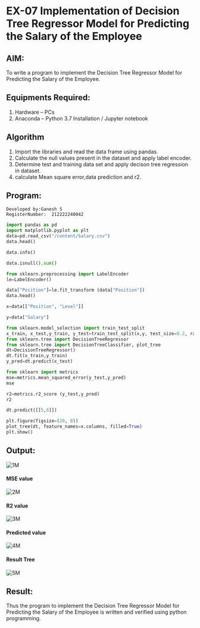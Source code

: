 # EX-07 Implementation of Decision Tree Regressor Model for Predicting the Salary of the Employee

## AIM:
To write a program to implement the Decision Tree Regressor Model for Predicting the Salary of the Employee.

## Equipments Required:
1. Hardware – PCs
2. Anaconda – Python 3.7 Installation / Jupyter notebook


## Algorithm
1. Import the libraries and read the data frame using pandas.
2. Calculate the null values present in the dataset and apply label encoder.
3. Determine test and training data set and apply decison tree regression in dataset.
4. calculate Mean square error,data prediction and r2.  

## Program:
```
Developed by:Ganesh S
RegisterNumber:  212222240042
```
```py
import pandas as pd
import matplotlib.pyplot as plt
data=pd.read_csv("/content/Salary.csv")
data.head()

data.info()

data.isnull().sum()

from sklearn.preprocessing import LabelEncoder
le=LabelEncoder()

data["Position"]=le.fit_transform (data["Position"])
data.head()

x=data[["Position", "Level"]]

y=data["Salary"]

from sklearn.model_selection import train_test_split
x_train, x_test,y_train, y_test=train_test_split(x,y, test_size=0.2, random_state=2)
from sklearn.tree import DecisionTreeRegressor
from sklearn.tree import DecisionTreeClassifier, plot_tree
dt=DecisionTreeRegressor()
dt.fit(x_train,y_train)
y_pred=dt.predict(x_test)

from sklearn import metrics
mse=metrics.mean_squared_error(y_test,y_pred)
mse

r2=metrics.r2_score (y_test,y_pred)
r2

dt.predict([[5,6]])

plt.figure(figsize=(20, 8))
plot_tree(dt, feature_names=x.columns, filled=True)
plt.show()

```
## Output:
![1M](https://github.com/deepikasrinivasans/Implementation-of-Decision-Tree-Regressor-Model-for-Predicting-the-Salary-of-the-Employee/assets/119393935/eb753a19-dac5-4e7b-9a8d-2f2865aff93d)
#### MSE value
![2M](https://github.com/deepikasrinivasans/Implementation-of-Decision-Tree-Regressor-Model-for-Predicting-the-Salary-of-the-Employee/assets/119393935/96291726-5a85-4fb0-88e1-6a1b25f09c66)
#### R2 value
![3M](https://github.com/deepikasrinivasans/Implementation-of-Decision-Tree-Regressor-Model-for-Predicting-the-Salary-of-the-Employee/assets/119393935/e72f8432-4549-4d43-a57f-1a670814c228)
#### Predicted value
![4M](https://github.com/deepikasrinivasans/Implementation-of-Decision-Tree-Regressor-Model-for-Predicting-the-Salary-of-the-Employee/assets/119393935/5e68b7d3-4b1e-493b-afc1-bf1fa588bfa3)
#### Result Tree
![5M](https://github.com/deepikasrinivasans/Implementation-of-Decision-Tree-Regressor-Model-for-Predicting-the-Salary-of-the-Employee/assets/119393935/bdc2ec17-7cd4-4e86-b4fe-ac355afe160c)
## Result:
Thus the program to implement the Decision Tree Regressor Model for Predicting the Salary of the Employee is written and verified using python programming.
